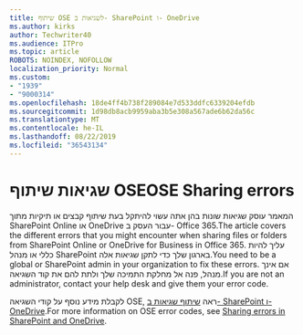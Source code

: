 ```yaml
---
title: שיתוף OSE לשגיאות ב- SharePoint ו- OneDrive
ms.author: kirks
author: Techwriter40
ms.audience: ITPro
ms.topic: article
ROBOTS: NOINDEX, NOFOLLOW
localization_priority: Normal
ms.custom:
- "1939"
- "9000314"
ms.openlocfilehash: 18de4ff4b738f289084e7d533ddfc6339204efdb
ms.sourcegitcommit: 1d98db8acb9959aba3b5e308a567ade6b62da56c
ms.translationtype: MT
ms.contentlocale: he-IL
ms.lasthandoff: 08/22/2019
ms.locfileid: "36543134"
---
```

# <a name="ose-sharing-errors"></a><span data-ttu-id="fbee8-102">שגיאות שיתוף OSE</span><span class="sxs-lookup"><span data-stu-id="fbee8-102">OSE Sharing errors</span></span>

<span data-ttu-id="fbee8-103">המאמר עוסק שגיאות שונות בהן אתה עשוי להיתקל בעת שיתוף קבצים או תיקיות מתוך SharePoint Online או OneDrive עבור העסק ב- Office 365.</span><span class="sxs-lookup"><span data-stu-id="fbee8-103">The article covers the different errors that you might encounter when sharing files or folders from SharePoint Online or OneDrive for Business in Office 365.</span></span> <span data-ttu-id="fbee8-104">עליך להיות כללי או מנהל SharePoint בארגון שלך כדי לתקן שגיאות אלה.</span><span class="sxs-lookup"><span data-stu-id="fbee8-104">You need to be a global or SharePoint admin in your organization to fix these errors.</span></span> <span data-ttu-id="fbee8-105">אם אינך מנהל, פנה אל מחלקת התמיכה שלך ולתת להם את קוד השגיאה.</span><span class="sxs-lookup"><span data-stu-id="fbee8-105">If you are not an administrator, contact your help desk and give them your error code.</span></span>

<span data-ttu-id="fbee8-106">לקבלת מידע נוסף על קודי השגיאה OSE, ראה [שיתוף שגיאות ב- SharePoint ו- OneDrive](https://docs.microsoft.com/sharepoint/sharepoint-onedrive-error-message).</span><span class="sxs-lookup"><span data-stu-id="fbee8-106">For more information on OSE error codes, see [Sharing errors in SharePoint and OneDrive](https://docs.microsoft.com/sharepoint/sharepoint-onedrive-error-message).</span></span>
